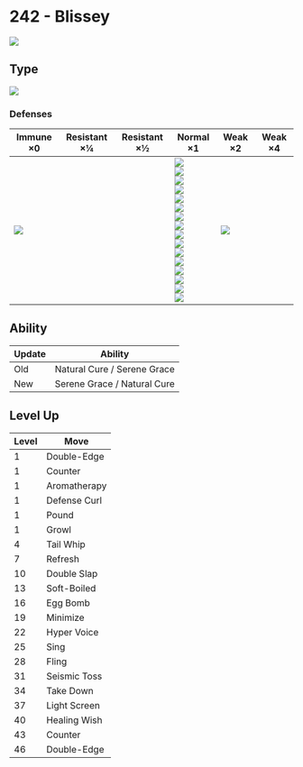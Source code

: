 # 242 - Blissey
![][242]

## Type

![][normal]

### Defenses

Immune ×0      | Resistant ×¼ | Resistant ×½ | Normal ×1                                                                                                                                                                                                                                          | Weak ×2           | Weak ×4 | 
---            | ---          | ---          | ---                                                                                                                                                                                                                                                | ---               | ---     | 
![][ghost]<br> |              |              | ![][normal]<br> ![][flying]<br> ![][poison]<br> ![][ground]<br> ![][rock]<br> ![][bug]<br> ![][steel]<br> ![][fire]<br> ![][water]<br> ![][grass]<br> ![][electric]<br> ![][psychic]<br> ![][ice]<br> ![][dragon]<br> ![][dark]<br> ![][fairy]<br> | ![][fighting]<br> |         | 

## Ability

Update | Ability                     | 
---    | ---                         | 
Old    | Natural Cure / Serene Grace | 
New    | Serene Grace / Natural Cure | 

## Level Up

Level | Move         | 
---   | ---          | 
1     | Double-Edge  | 
1     | Counter      | 
1     | Aromatherapy | 
1     | Defense Curl | 
1     | Pound        | 
1     | Growl        | 
4     | Tail Whip    | 
7     | Refresh      | 
10    | Double Slap  | 
13    | Soft-Boiled  | 
16    | Egg Bomb     | 
19    | Minimize     | 
22    | Hyper Voice  | 
25    | Sing         | 
28    | Fling        | 
31    | Seismic Toss | 
34    | Take Down    | 
37    | Light Screen | 
40    | Healing Wish | 
43    | Counter      | 
46    | Double-Edge  | 

[242]: ../img/pokemon/242.png
[normal]: ../img/types/normal.png
[fire]: ../img/types/fire.png
[fighting]: ../img/types/fighting.png
[water]: ../img/types/water.png
[flying]: ../img/types/flying.png
[grass]: ../img/types/grass.png
[poison]: ../img/types/poison.png
[electric]: ../img/types/electric.png
[ground]: ../img/types/ground.png
[psychic]: ../img/types/psychic.png
[rock]: ../img/types/rock.png
[ice]: ../img/types/ice.png
[bug]: ../img/types/bug.png
[dragon]: ../img/types/dragon.png
[ghost]: ../img/types/ghost.png
[dark]: ../img/types/dark.png
[steel]: ../img/types/steel.png
[fairy]: ../img/types/fairy.png
